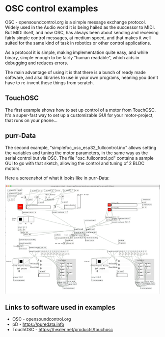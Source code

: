 # OSC control examples

OSC - opensoundcontrol.org is a simple message exchange protocol. Widely used in the Audio world it is being hailed as
the successor to MIDI. But MIDI itself, and now OSC, has always been about sending and receiving fairly simple control
messages, at medium speed, and that makes it well suited for the same kind of task in robotics or other control
applications.

As a protocol it is simple, making implementation quite easy, and while binary, simple enough to be fairly "human
readable", which aids in debugging and reduces errors.

The main advantage of using it is that there is a bunch of ready made software, and also libraries to use in your own
programs, neaning you don't have to re-invent these things from scratch.

## TouchOSC

The first example shows how to set up control of a motor from TouchOSC. It's a super-fast way to set up a customizable
GUI for your motor-project, that runs on your phone...

## purr-Data

The second example, "simplefoc\_osc\_esp32\_fullcontrol.ino" allows setting the variables and tuning the motor
parameters, in the same way as the serial control but via OSC. The file "osc\_fullcontrol.pd" contains a sample GUI to
go with that sketch, allowing the control and tuning of 2 BLDC motors.

Here a screenshot of what it looks like in purr-Data:

![Screenshot from pD](osc_fullcontrol_screenshot.png?raw=true "pD controlling 2 BLDC motors")

## Links to software used in examples

- OSC - opensoundcontrol.org
- pD - https://puredata.info
- TouchOSC - https://hexler.net/products/touchosc

